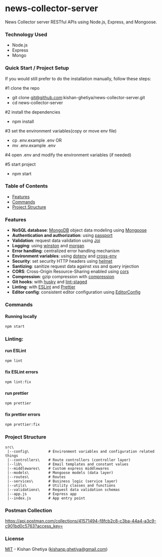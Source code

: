 # news-collector-server
News Collector server RESTful APIs using Node.js, Express, and Mongoose.

### Technology Used

* Node.js
* Express
* Mongo

### Quick Start / Project Setup

If you would still prefer to do the installation manually, follow these steps:

#1 clone the repo
- git clone git@github.com:kishan-ghetiya/news-collector-server.git
- cd news-collector-server

#2 install the dependencies
- npm install

#3 set the environment variables(copy or move env file)
- cp .env.example .env
OR
- mv .env.example .env

#4 open .env and modify the environment variables (if needed)

#5 start project
- npm start

### Table of Contents

- [Features](#features)
- [Commands](#commands)
- [Project Structure](#project-structure)


### Features

- **NoSQL database**: [MongoDB](https://www.mongodb.com) object data modeling using [Mongoose](https://mongoosejs.com)
- **Authentication and authorization**: using [passport](http://www.passportjs.org)
- **Validation**: request data validation using [Joi](https://github.com/hapijs/joi)
- **Logging**: using [winston](https://github.com/winstonjs/winston) and [morgan](https://github.com/expressjs/morgan)
- **Error handling**: centralized error handling mechanism
- **Environment variables**: using [dotenv](https://github.com/motdotla/dotenv) and [cross-env](https://github.com/kentcdodds/cross-env#readme)
- **Security**: set security HTTP headers using [helmet](https://helmetjs.github.io)
- **Santizing**: sanitize request data against xss and query injection
- **CORS**: Cross-Origin Resource-Sharing enabled using [cors](https://github.com/expressjs/cors)
- **Compression**: gzip compression with [compression](https://github.com/expressjs/compression)
- **Git hooks**: with [husky](https://github.com/typicode/husky) and [lint-staged](https://github.com/okonet/lint-staged)
- **Linting**: with [ESLint](https://eslint.org) and [Prettier](https://prettier.io)
- **Editor config**: consistent editor configuration using [EditorConfig](https://editorconfig.org)


### Commands

#### Running locally

```bash
npm start
```


### Linting:

#### run ESLint

```bash
npm lint
```

#### fix ESLint errors

```bash
npm lint:fix
```

#### run prettier

```bash
npm prettier
```

#### fix prettier errors

```bash
npm prettier:fix
```


### Project Structure

```
src\
 |--config\         # Environment variables and configuration related things
 |--controllers\    # Route controllers (controller layer)
 |--lib\            # Email templates and constant values
 |--middlewares\    # Custom express middlewares
 |--models\         # Mongoose models (data layer)
 |--routes\         # Routes
 |--services\       # Business logic (service layer)
 |--utils\          # Utility classes and functions
 |--validations\    # Request data validation schemas
 |--app.js          # Express app
 |--index.js        # App entry point
```

### Postman Collection

https://api.postman.com/collections/41571494-f8fcb2c8-c3ba-44a4-a3c9-c901bd0c5763?access_key=

### License

[MIT](LICENSE) - Kishan Ghetiya (kishanp.ghetiya@gmail.com)
